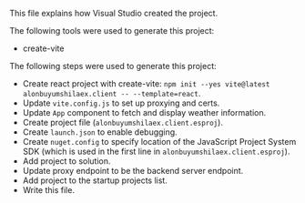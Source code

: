 This file explains how Visual Studio created the project.

The following tools were used to generate this project:
- create-vite

The following steps were used to generate this project:
- Create react project with create-vite: `npm init --yes vite@latest alonbuyumshilaex.client -- --template=react`.
- Update `vite.config.js` to set up proxying and certs.
- Update `App` component to fetch and display weather information.
- Create project file (`alonbuyumshilaex.client.esproj`).
- Create `launch.json` to enable debugging.
- Create `nuget.config` to specify location of the JavaScript Project System SDK (which is used in the first line in `alonbuyumshilaex.client.esproj`).
- Add project to solution.
- Update proxy endpoint to be the backend server endpoint.
- Add project to the startup projects list.
- Write this file.
